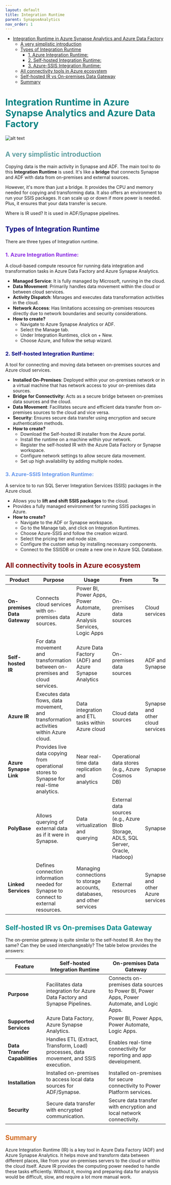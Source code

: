 ```yaml
---
layout: default
title: Integration Runtime
parent: SynapseAnalytics
nav_order: 1
---
```


- [Integration Runtime in Azure Synapse Analytics and Azure Data Factory](#integration-runtime-in-azure-synapse-analytics-and-azure-data-factory)
  - [A very simplistic introduction](#a-very-simplistic-introduction)
  - [Types of Integration Runtime](#types-of-integration-runtime)
    - [1. Azure Integration Runtime:](#1-azure-integration-runtime)
    - [2. Self-hosted Integration Runtime:](#2-self-hosted-integration-runtime)
    - [3. Azure-SSIS Integration Runtime:](#3-azure-ssis-integration-runtime)
  - [All connectivity tools in Azure ecosystem](#all-connectivity-tools-in-azure-ecosystem)
  - [Self-hosted IR vs On-premises Data Gateway](#self-hosted-ir-vs-on-premises-data-gateway)
  - [Summary](#summary)

#  <span style="color: Teal">Integration Runtime in Azure Synapse Analytics and Azure Data Factory</span>

![alt text](IR.png)
## <span style="color: CadetBlue">A very simplistic introduction</span>

Copying data is the main activity in Synapse and ADF. The main tool to do this **Integration Runtime** is used. It's like a **bridge** that connects Synapse and ADF with data from on-premises and external sources.

However, it's more than just a bridge. It provides the CPU and memory needed for copying and transforming data. It also offers an environment to run your SSIS packages. It can scale up or down if more power is needed. Plus, it ensures that your data transfer is secure.

Where is IR used? It is used in ADF/Synapse pipelines.

## <span style="color: Navy">Types of Integration Runtime</span>

There are three types of Integration runtime.

### <span style="color: BlueViolet">1. Azure Integration Runtime:</span>

A cloud-based compute resource for running data integration and transformation tasks in Azure Data Factory and Azure Synapse Analytics.

- **Managed Service**: It is fully managed by Microsoft, running in the cloud.
- **Data Movement**: Primarily handles data movement within the cloud or between cloud services.
- **Activity Dispatch**: Manages and executes data transformation activities in the cloud.
- **Network Access**: Has limitations accessing on-premises resources directly due to network boundaries and security considerations.
- **How to create?**
   - Navigate to Azure Synapse Analytics or ADF.
   - Select the Manage tab.
   - Under Integration Runtimes, click on + New.
   - Choose Azure, and follow the setup wizard.

### <span style="color: Navy">2. Self-hosted Integration Runtime:</span>
 A tool for connecting and moving data between on-premises sources and Azure cloud services.

  - **Installed On-Premises**: Deployed within your on-premises network or in a virtual machine that has network access to your on-premises data sources.
  - **Bridge for Connectivity**: Acts as a secure bridge between on-premises data sources and the cloud.
  - **Data Movement**: Facilitates secure and efficient data transfer from on-premises sources to the cloud and vice versa.
  - **Security**: Ensures secure data transfer using encryption and secure authentication methods.
  - **How to create?**
    - Download the Self-hosted IR installer from the Azure portal.
    - Install the runtime on a machine within your network.
    - Register the self-hosted IR with the Azure Data Factory or Synapse workspace.
    - Configure network settings to allow secure data movement.
    - Set up high availability by adding multiple nodes.

### <span style="color: CornflowerBlue">3. Azure-SSIS Integration Runtime:</span>

A service to to run SQL Server Integration Services (SSIS) packages in the Azure cloud.

   - Allows you to **lift and shift SSIS packages** to the cloud.
   - Provides a fully managed environment for running SSIS packages in Azure.
   - **How to create?**
     - Navigate to the ADF or Synapse workspace.
     - Go to the Manage tab, and click on Integration Runtimes.
     - Choose Azure-SSIS and follow the creation wizard.
     - Select the pricing tier and node size.
     - Configure the custom setup by installing necessary components.
     - Connect to the SSISDB or create a new one in Azure SQL Database.

## <span style="color: Maroon">All connectivity tools in Azure ecosystem</span>


| **Product**                         | **Purpose**                                                                                           | **Usage**                                                                | **From**                    | **To**                       |
|-------------------------------------|-------------------------------------------------------------------------------------------------------|-------------------------------------------------------------------------|-----------------------------|------------------------------|
| **On-premises Data Gateway**        | Connects cloud services with on-premises data sources.                                        | Power BI, Power Apps, Power Automate, Azure Analysis Services, Logic Apps| On-premises data sources    | Cloud services               |
| **Self-hosted IR** | For data movement and transformation between on-premises and cloud services.                       | Azure Data Factory (ADF) and Azure Synapse Analytics                     | On-premises data sources    | ADF and Synapse              |
| **Azure IR**  | Executes data flows, data movement, and transformation activities within Azure cloud.                   | Data integration and ETL tasks within Azure cloud                        | Cloud data sources          | Synapse and other cloud services |
| **Azure Synapse Link**              | Provides live data copying from operational stores to Synapse for real-time analytics.                  | Near real-time data replication and analytics                            | Operational data stores (e.g., Azure Cosmos DB) | Synapse                    |
| **PolyBase**                        | Allows querying of external data as if it were in Synapse.                                             | Data virtualization and querying                                        | External data sources (e.g., Azure Blob Storage, ADLS, SQL Server, Oracle, Hadoop) | Synapse                    |
| **Linked Services**                 | Defines connection information needed for Synapse to connect to external resources.                     | Managing connections to storage accounts, databases, and other services | External resources          | Synapse and other Azure services |

## <span style="color: DarkCyan">Self-hosted IR vs On-premises Data Gateway</span>

The on-premise gateway is quite similar to the self-hosted IR. Are they the same? Can they be used interchangeably? The table below provides the answers:

| Feature                         | Self-hosted Integration Runtime                               | On-premises Data Gateway                                   |
|---------------------------------|--------------------------------------------------------------|-----------------------------------------------------------|
| **Purpose**                     | Facilitates data integration for Azure Data Factory and Synapse Pipelines. | Connects on-premises data sources to Power BI, Power Apps, Power Automate, and Logic Apps. |
| **Supported Services**          | Azure Data Factory, Azure Synapse Analytics.                 | Power BI, Power Apps, Power Automate, Logic Apps.         |
| **Data Transfer Capabilities**  | Handles ETL (Extract, Transform, Load) processes, data movement, and SSIS execution. | Enables real-time connectivity for reporting and app development. |
| **Installation**                | Installed on-premises to access local data sources for ADF/Synapse. | Installed on-premises for secure connectivity to Power Platform services. |
| **Security**                    | Secure data transfer with encrypted communication.           | Secure data transfer with encryption and local network connectivity. |

## <span style="color: Chocolate">Summary</span>

Azure Integration Runtime (IR) is a key tool in Azure Data Factory (ADF) and Azure Synapse Analytics. It helps move and transform data between different places, like from your on-premises servers to the cloud or within the cloud itself. Azure IR provides the computing power needed to handle these tasks efficiently. Without it, moving and preparing data for analysis would be difficult, slow, and require a lot more manual work.